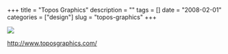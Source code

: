 +++
title = "Topos Graphics"
description = ""
tags = []
date = "2008-02-01"
categories = ["design"]
slug = "topos-graphics"
+++


 

  <div id="screens-thumbs" class="clearfix">
    <div class="txt-center" id="design-submission"><a href="http://www.toposgraphics.com/"><img id='bluga-thumbnail-1008' class='bluga-thumbnail large' src='//media.konigi.com/bluga/
wt47f281b38931e_0.jpg'/></a></div>  
  </div>   
<p><a href="http://www.toposgraphics.com/">http://www.toposgraphics.com/</a></p>




